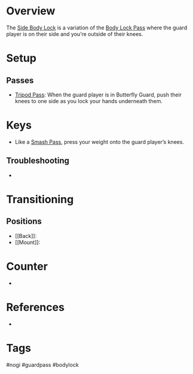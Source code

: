 # Overview
The <u>Side Body Lock</u> is a variation of the [Body Lock Pass](obsidian://open?vault=Obsidian-BJJ-Notes&file=Guard%20Passes%2FBody%20Lock%20Pass) where the guard player is on their side and you’re outside of their knees.
# Setup
## Passes
- [Tripod Pass](obsidian://open?vault=Obsidian-BJJ-Notes&file=Guard%20Passes%2FTripod%20Pass): When the guard player is in Butterfly Guard, push their knees to one side as you lock your hands underneath them.
# Keys
- Like a [Smash Pass](obsidian://open?vault=Obsidian-BJJ-Notes&file=Guard%20Passes%2FSmash%20Pass), press your weight onto the guard player’s knees.
## Troubleshooting
- 
# Transitioning
## Positions
- [[Back]]:
- [[Mount]]:
# Counter
- 
# References
- 
# Tags
#nogi #guardpass #bodylock